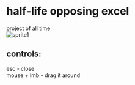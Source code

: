 # half-life opposing excel
project of all time<br>
![sprite1](https://github.com/user-attachments/assets/ebff1e59-7675-484d-98e0-0d4156f1c60b)

## controls:
esc - close<br>
mouse + lmb - drag it around 
